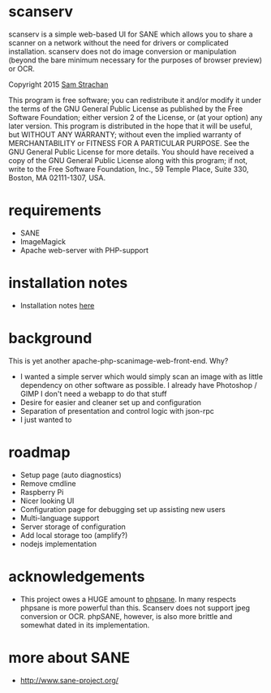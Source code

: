 # scanserv
scanserv is a simple web-based UI for SANE which allows you to share a scanner
on a network without the need for drivers or complicated installation. scanserv
does not do image conversion or manipulation (beyond the bare minimum necessary
for the purposes of browser preview) or OCR.

Copyright 2015	[Sam Strachan](https://github.com/sbs20)

This program is free software; you can redistribute it and/or modify it under
the terms of the GNU General Public License as published by the Free Software
Foundation; either version 2 of the License, or (at your option) any later
version.
This program is distributed in the hope that it will be useful, but
WITHOUT ANY WARRANTY; without even the implied warranty of MERCHANTABILITY or
FITNESS FOR A PARTICULAR PURPOSE. See the GNU General Public License for more
details.
You should have received a copy of the GNU General Public License along
with this program; if not, write to the Free Software Foundation, Inc., 59
Temple Place, Suite 330, Boston, MA 02111-1307, USA.

# requirements
  * SANE
  * ImageMagick
  * Apache web-server with PHP-support

# installation notes
 * Installation notes [here](install.md)

# background
This is yet another apache-php-scanimage-web-front-end. Why?

 * I wanted a simple server which would simply scan an image with as little
   dependency on other software as possible. I already have Photoshop / GIMP
   I don't need a webapp to do that stuff
 * Desire for easier and cleaner set up and configuration
 * Separation of presentation and control logic with json-rpc
 * I just wanted to

# roadmap
 * Setup page (auto diagnostics)
 * Remove cmdline
 * Raspberry Pi 
 * Nicer looking UI
 * Configuration page for debugging set up assisting new users
 * Multi-language support
 * Server storage of configuration
 * Add local storage too (amplify?)
 * nodejs implementation

# acknowledgements
 * This project owes a HUGE amount to [phpsane](http://sourceforge.net/projects/phpsane/).
   In many respects phpsane is more powerful than this. Scanserv does not support jpeg
   conversion or OCR. phpSANE, however, is also more brittle and somewhat dated in its
   implementation. 
   
# more about SANE
 * http://www.sane-project.org/